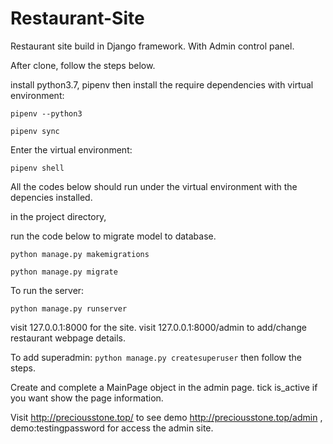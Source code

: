 # Restaurant-Site
Restaurant site build in Django framework. With Admin control panel. 

After clone, follow the steps below. 

install python3.7, pipenv then install the require dependencies with virtual environment: 

`pipenv --python3`

`pipenv sync`

Enter the virtual environment:

`pipenv shell`

All the codes below should run under the virtual environment with the depencies installed.

in the project directory, 

run the code below to migrate model to database. 

`python manage.py makemigrations`

`python manage.py migrate`
    



To run the server:

`python manage.py runserver`

visit 127.0.0.1:8000 for the site. 
visit 127.0.0.1:8000/admin to add/change restaurant webpage details.

To add superadmin:
`python manage.py createsuperuser` then follow the steps.

Create and complete a MainPage object in the admin page. tick is_active if you want show the page information.

Visit http://preciousstone.top/ to see demo
http://preciousstone.top/admin , demo:testingpassword for access the admin site.
